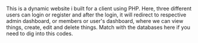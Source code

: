 This is a dynamic website i built for a client using PHP. Here, three different users can login or register and after the login, 
it will redirect to respective admin dashboard, or members or user's dashboard, where we can view things, create, edit and delete things.
Match with the databases here if you need to dig into this codes.
